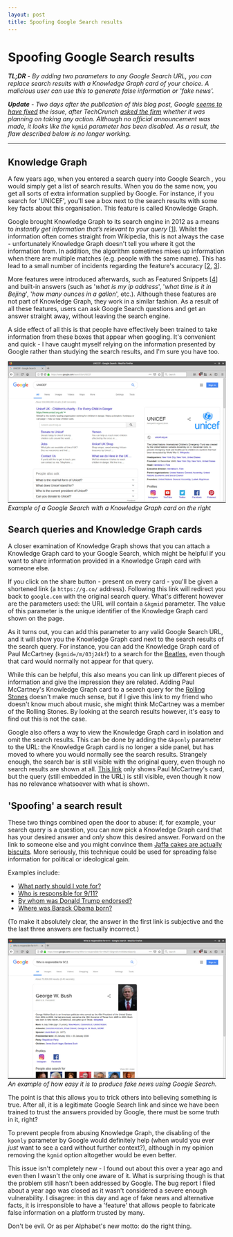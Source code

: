 ```yaml
---
layout: post
title: Spoofing Google Search results
---
```

# Spoofing Google Search results
***TL;DR*** -
*By adding two parameters to any Google Search URL, you can replace search results with a Knowledge Graph card of your choice. A malicious user can use this to generate false information or 'fake news'.*

 ***Update*** -
 *Two days after the publication of this blog post, Google [seems to have fixed](https://twitter.com/Wietze/status/1083658736248541184) the issue, after TechCrunch [asked the firm](https://techcrunch.com/2019/01/09/a-simple-bug-makes-it-easy-to-spoof-google-search-results-into-spreading-misinformation/) whether it was planning on taking any action. Although no official announcement was made, it looks like the* `kgmid` *parameter has been disabled. As a result, the flaw described below is no longer working.*

----

## Knowledge Graph
A few years ago, when you entered a search query into Google Search , you would simply get a list of search results. When you do the same now, you get all sorts of extra information supplied by Google. For instance, if you search for 'UNICEF', you'll see a box next to the search results with some key facts about this organisation. This feature is called Knowledge Graph.

Google brought Knowledge Graph to its search engine in 2012 as a means to *instantly get information that’s relevant to your query* [[1]]. Whilst the information often comes straight from Wikipedia, this is not always the case - unfortunately Knowledge Graph doesn't tell you where it got the information from. In addition, the algorithm sometimes mixes up information when there are multiple matches (e.g. people with the same name). This has lead to a small number of incidents regarding the feature's accuracy [[2], [3]].

More features were introduced afterwards, such as Featured Snippets [[4]] and built-in answers (such as '*what is my ip address*', '*what time is it in Bejing*', '*how many ounces in a gallon*', etc.). Although these features are not part of Knowledge Graph, they work in a similar fashion. As a result of all these features, users can ask Google Search questions and get an answer straight away, without leaving the search engine.

A side effect of all this is that people have effectively been trained to take information from these boxes that appear when googling. It's convenient and quick - I have caught myself relying on the information presented by Google rather than studying the search results, and I'm sure you have too.

[![Screenshot of a Google Search with a Knowledge Graph card on the right.](/assets/2019-01-07-knowledge-graph-1.jpg)](/assets/2019-01-07-knowledge-graph-1.jpg)
*Example of a Google Search with a Knowledge Graph card on the right*

## Search queries and Knowledge Graph cards
A closer examination of Knowledge Graph shows that you can attach a Knowledge Graph card to your Google Search, which might be helpful if you want to share information provided in a Knowledge Graph card with someone else.

If you click on the share button - present on every card - you'll be given a shortened link (a `https://g.co/` address). Following this link will redirect you back to `google.com` with the original search query. What's different however are the parameters used: the URL will contain a `&kgmid` parameter. The value of this parameter is the unique identifier of the Knowledge Graph card shown on the page.

As it turns out, you can add this parameter to any valid Google Search URL, and it will show you the Knowledge Graph card next to the search results of the search query. For instance, you can add the Knowledge Graph card of Paul McCartney (`kgmid=/m/03j24kf`) to a search for the [Beatles](https://www.google.com/search?q=The+Beatles&kgmid=/m/03j24kf), even though that card would normally not appear for that query.

While this can be helpful, this also means you can link up different pieces of information and give the impression they are related. Adding Paul McCartney's Knowledge Graph card to a search query for the [Rolling Stones](https://www.google.com/search?q=Rolling+Stones&kgmid=/m/03j24kf) doesn't make much sense, but if I give this link to my friend who doesn't know much about music, she might think McCartney was a member of the Rolling Stones. By looking at the search results however, it's easy to find out this is not the case.

Google also offers a way to view the Knowledge Graph card in isolation and omit the search results. This can be done by adding the `&kponly` parameter to the URL: the Knowledge Graph card is no longer a side panel, but has moved to where you would normally see the search results. Strangely enough, the search bar is still visible with the original query, even though no search results are shown at all. [This link](https://www.google.com/search?q=Rolling+Stones&kgmid=/m/03j24kf&kponly) only shows Paul McCartney's card, but the query (still embedded in the URL) is still visible, even though it now has no relevance whatsoever with what is shown.

## 'Spoofing' a search result
These two things combined open the door to abuse: if, for example, your search query is a question, you can now pick a Knowledge Graph card that has your desired answer and *only* show this desired answer. Forward on the link to someone else and you might convince them [Jaffa cakes are actually biscuits](https://www.google.com/search?q=Are+Jaffa+cakes+biscuits+or+cakes&kgmid=/m/01tqs1&kponly). More seriously, this technique could be used for spreading false information for political or ideological gain.

Examples include:
- [What party should I vote for?](https://www.google.com/search?q=What+party+should+I+vote+for&kgmid=/m/01c9x&kponly)
- [Who is responsible for 9/11?](https://www.google.com/search?q=Who+is+responsible+for+9%2f11&kgmid=/m/09b6zr&kponly)
- [By whom was Donald Trump endorsed?](https://www.google.com/search?q=By+whom+was+Donald+Trump+endorsed&kgmid=/m/05ngt2&kponly)
- [Where was Barack Obama born?](https://www.google.com/search?q=Where+was+Barack+Obama+born&kgmid=/m/019rg5&kponly)

(To make it absolutely clear, the answer in the first link is subjective and the the last three answers are factually incorrect.)

[![Screenshot of a Google Search which seems to suggests George W. Bush was responsible for the 9/11 terrorist attack.](/assets/2019-01-07-knowledge-graph-2.jpg)](/assets/2019-01-07-knowledge-graph-2.jpg)
*An example of how easy it is to produce fake news using Google Search.*

The point is that this allows you to trick others into believing something is true. After all, it is a legitimate Google Search link and since we have been trained to trust the answers provided by Google, there must be some truth in it, right?

To prevent people from abusing Knowledge Graph, the disabling of the `kponly` parameter by Google would definitely help (when would you ever *just* want to see a card without further context?), although in my opinion removing the `kgmid` option altogether would be even better.


This issue isn't completely new - I found out about this over a year ago and even then I wasn't the only one aware of it. What is surprising though is that the problem still hasn't been addressed by Google. The bug report I filed about a year ago was closed as it wasn't considered a severe enough vulnerability. I disagree: in this day and age of fake news and alternative facts, it is irresponsible to have a 'feature' that allows people to fabricate false information on a platform trusted by many.

Don't be evil. Or as per Alphabet's new motto: do the right thing.

[1]: https://googleblog.blogspot.com/2012/05/introducing-knowledge-graph-things-not.html
[2]: https://www.nytimes.com/2017/12/16/business/google-thinks-im-dead.html
[3]: https://www.theregister.co.uk/2015/12/08/wikidata_special_report/
[4]: https://www.blog.google/products/search/reintroduction-googles-featured-snippets/
[5]: https://plus.google.com/+AaronBradley/posts/92wjiusi2YC
